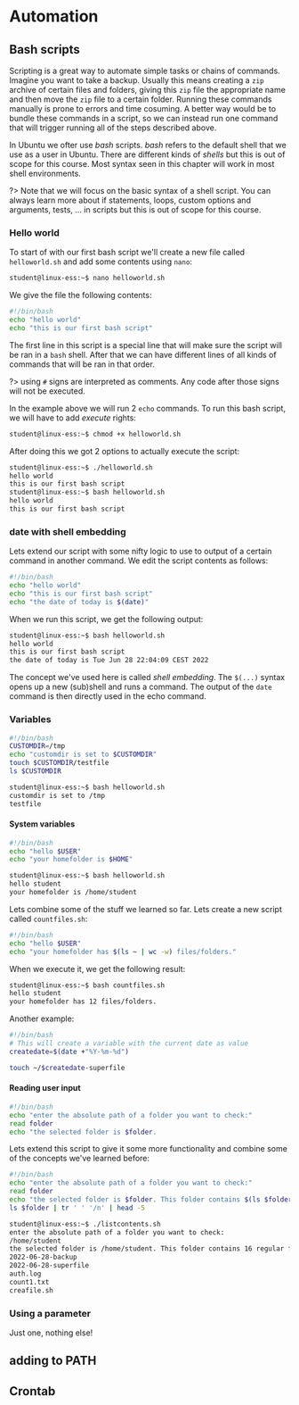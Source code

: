 # Automation

## Bash scripts
Scripting is a great way to automate simple tasks or chains of commands. Imagine you want to take a backup. Usually this means creating a `zip` archive of certain files and folders, giving this `zip` file the appropriate name and then move the `zip` file to a certain folder. Running these commands manually is prone to errors and time cosuming. A better way would be to bundle these commands in a script, so we can instead run one command that will trigger running all of the steps described above.

In Ubuntu we ofter use _bash_ scripts. _bash_ refers to the default shell that we use as a user in Ubuntu. There are different kinds of _shells_ but this is out of scope for this course. Most syntax seen in this chapter will work in most shell environments.

?> Note that we will focus on the basic syntax of a shell script. You can always learn more about if statements, loops, custom options and arguments, tests, ... in scripts but this is out of scope for this course.

### Hello world
To start of with our first bash script we'll create a new file called `helloworld.sh` and add some contents using `nano`:
```bash
student@linux-ess:~$ nano helloworld.sh
```

We give the file the following contents:
```bash
#!/bin/bash
echo "hello world"
echo "this is our first bash script"
```
The first line in this script is a special line that will make sure the script will be ran in a `bash` shell. After that we can have different lines of all kinds of commands that will be ran in that order.

?> using `#` signs are interpreted as comments. Any code after those signs will not be executed.

In the example above we will run 2 `echo` commands. To run this bash script, we will have to add _execute_ rights:

```bash
student@linux-ess:~$ chmod +x helloworld.sh
```
After doing this we got 2 options to actually execute the script:
```bash
student@linux-ess:~$ ./helloworld.sh
hello world
this is our first bash script
student@linux-ess:~$ bash helloworld.sh
hello world
this is our first bash script
```

### date with shell embedding
Lets extend our script with some nifty logic to use to output of a certain command in another command. We edit the script contents as follows:
```bash
#!/bin/bash
echo "hello world"
echo "this is our first bash script"
echo "the date of today is $(date)"
```
When we run this script, we get the following output:
```bash
student@linux-ess:~$ bash helloworld.sh
hello world
this is our first bash script
the date of today is Tue Jun 28 22:04:09 CEST 2022
```
The concept we've used here is called _shell embedding_. The `$(...)` syntax opens up a new (sub)shell and runs a command. The output of the `date` command is then directly used in the echo command.
### Variables
```bash
#!/bin/bash
CUSTOMDIR=/tmp
echo "customdir is set to $CUSTOMDIR"
touch $CUSTOMDIR/testfile
ls $CUSTOMDIR
```

```bash
student@linux-ess:~$ bash helloworld.sh
customdir is set to /tmp
testfile
```

#### System variables
```bash
#!/bin/bash
echo "hello $USER"
echo "your homefolder is $HOME"
```

```bash
student@linux-ess:~$ bash helloworld.sh
hello student
your homefolder is /home/student
```

Lets combine some of the stuff we learned so far. Lets create a new script called `countfiles.sh`:
```bash
#!/bin/bash
echo "hello $USER"
echo "your homefolder has $(ls ~ | wc -w) files/folders."
```
When we execute it, we get the following result:
```bash
student@linux-ess:~$ bash countfiles.sh
hello student
your homefolder has 12 files/folders.
```

Another example:
```bash
#!/bin/bash
# This will create a variable with the current date as value
createdate=$(date +"%Y-%m-%d")

touch ~/$createdate-superfile
```

#### Reading user input
```bash
#!/bin/bash
echo "enter the absolute path of a folder you want to check:"
read folder
echo "the selected folder is $folder. 
```

Lets extend this script to give it some more functionality and combine some of the concepts we've learned before:
```bash
#!/bin/bash
echo "enter the absolute path of a folder you want to check:"
read folder
echo "the selected folder is $folder. This folder contains $(ls $folder | wc -w) regular files/folders. Showing the first 5:"
ls $folder | tr ' ' '/n' | head -5
```

```bash
student@linux-ess:~$ ./listcontents.sh
enter the absolute path of a folder you want to check:
/home/student
the selected folder is /home/student. This folder contains 16 regular files/folders. Showing the first 5:
2022-06-28-backup
2022-06-28-superfile
auth.log
count1.txt
creafile.sh
```

### Using a parameter
Just one, nothing else!

## adding to PATH

## Crontab
